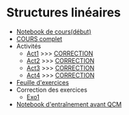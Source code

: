 # Structures linéaires
* [Notebook de cours(début)](https://github.com/thfruchart/tnsi/blob/main/06/COURS(d%C3%A9but)_Structures_lin%C3%A9aires.ipynb)
* [COURS complet](https://github.com/thfruchart/tnsi/blob/main/06/COURS_Structures_lin%C3%A9aires.ipynb)
* Activités
  * [Act1](https://github.com/thfruchart/tnsi/blob/main/06/ACTIVIT%C3%89_PYTHON1.ipynb) >>> [CORRECTION](https://github.com/thfruchart/tnsi/blob/main/06/ACTIVIT%C3%89_PYTHON1_CORRECTION.ipynb) 
  * [Act2](https://github.com/thfruchart/tnsi/blob/main/06/ACTIVIT%C3%89_PYTHON2.ipynb) >>> [CORRECTION](https://github.com/thfruchart/tnsi/blob/main/06/ACTIVIT%C3%89_PYTHON2_CORRECTION.ipynb)
  * [Act3](https://github.com/thfruchart/tnsi/blob/main/06/ACTIVIT%C3%89_PYTHON3.ipynb) >>> [CORRECTION](https://github.com/thfruchart/tnsi/blob/main/06/ACTIVIT%C3%89_PYTHON3_CORRECTION.ipynb)
  * [Act4](https://github.com/thfruchart/tnsi/blob/main/06/ACTIVIT%C3%89_PYTHON4.ipynb) >>> [CORRECTION](https://github.com/thfruchart/tnsi/blob/main/06/ACTIVIT%C3%89_PYTHON4_CORRECTION.ipynb)
* [Feuille d'exercices](https://github.com/thfruchart/tnsi/blob/main/06/EXERCICES_Structures_Lin%C3%A9aires.pdf)
* Correction des exercices
  * [Exo1](https://github.com/thfruchart/tnsi/blob/main/06/CORRECTION-Exercice1.ipynb) 
* [Notebook d'entraînement avant QCM](https://github.com/thfruchart/tnsi/blob/main/06/QCM_Entra%C3%AEnement.ipynb)
